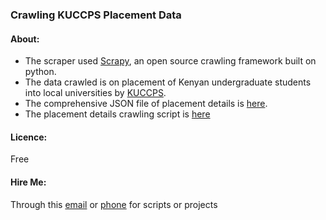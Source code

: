 ### Crawling KUCCPS Placement Data
#### About:
* The scraper used [Scrapy](https://docs.scrapy.org/en/latest/index.html), an open source crawling framework built on python.
* The data crawled is on placement of Kenyan undergraduate students into local universities by [KUCCPS](https://kuccps.net/).
* The comprehensive JSON file of placement details is [here]().
* The placement details crawling script is [here]()

#### Licence:
Free

#### Hire Me: 
Through this [email](mailto:munenecyp@gmail.com) or [phone](tel:+254769703150) for scripts or projects
